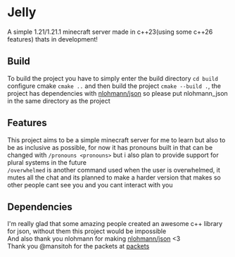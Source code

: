 # Jelly
A simple 1.21/1.21.1 minecraft server made in c++23(using some c++26 features) thats in development!
## Build
To build the project you have to simply enter the build directory `cd build` configure cmake `cmake ..` and then build the project `cmake --build .`, the project has dependencies with [nlohmann/json](https://github.com/nlohmann/json) so please put nlohmann_json in the same directory as the project
## Features
This project aims to be a simple minecraft server for me to learn but also to be as inclusive as possible, for now it has pronouns built in that can be changed with `/pronouns <pronouns>` but i also plan to provide support for plural systems in the future \
`/overwhelmed` is another command used when the user is overwhelmed, it mutes all the chat and its planned to make a harder version that makes so other people cant see you and you cant interact with you
## Dependencies
I'm really glad that some amazing people created an awesome c++ library for json, without them this project would be impossible \
And also thank you nlohmann for making [nlohmann/json](https://github.com/nlohmann/json) <3 \
Thank you @mansitoh for the packets at [packets](https://github.com/Mansitoh/Minecraft-DataRegistry-Packet-Generator)
